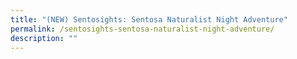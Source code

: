 ```yaml
---
title: "(NEW) Sentosights: Sentosa Naturalist Night Adventure"
permalink: /sentosights-sentosa-naturalist-night-adventure/
description: ""
---
```

